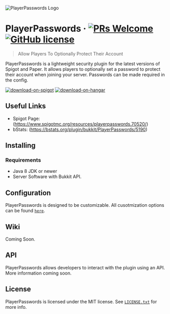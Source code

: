 ![PlayerPasswords Logo](https://proxy.spigotmc.org/06eca31a69961f737c07ba958f00f513d1269c8a?url=https%3A%2F%2Fi.imgur.com%2Fk8IZjhu.png)
# PlayerPasswords &middot; [![PRs Welcome](https://img.shields.io/badge/PRs-welcome-brightgreen.svg?style=flat-square)](http://makeapullrequest.com) [![GitHub license](https://img.shields.io/badge/license-MIT-blue.svg?style=flat-square)](https://github.com/firewolf8385/flameperms/blob/master/LICENSE)
> Allow Players To Optionally Protect Their Account

PlayerPasswords is a lightweight security plugin for the latest versions of Spigot and Paper. It allows players to optionally set a password to protect their account when joining your server. Passwords can be made required in the config.

<a href="https://www.spigotmc.org/resources/70520/">![download-on-spigot](https://user-images.githubusercontent.com/17748923/187102011-b72e0f1d-ba74-4cb2-a69e-46f48cb364b5.png)</a> <a href="https://hangar.papermc.io/firewolf8385/PlayerPasswords">![download-on-hangar](https://user-images.githubusercontent.com/17748923/187102194-00e910e6-ee8e-42cb-bfe1-d2f9e657ef4b.png)</a>

## Useful Links
  * Spigot Page: (https://www.spigotmc.org/resources/playerpasswords.70520/)
  * bStats: (https://bstats.org/plugin/bukkit/PlayerPasswords/5190)
## Installing
### Requirements
  * Java 8 JDK or newer
  * Server Software with Bukkit API.
  
## Configuration
PlayerPasswords is designed to be customizable. All cusotmization options can be found [`here`](https://github.com/firewolf8385/PlayerPasswords/blob/master/src/main/resources/config.yml).

## Wiki
Coming Soon.

## API
PlayerPasswords allows developers to interact with the plugin using an API. More information coming soon.

## License
PlayerPasswords is licensed under the MIT license. See [`LICENSE.txt`](https://github.com/firewolf8385/PlayerPasswords/blob/master/LICENSE.txt) for more info.
